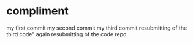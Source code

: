 # compliment
my first commit
my second commit
my third commit
resubmitting of the third code"
again resubmitting of the code repo